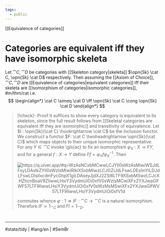 ```yaml
---
tags:
  - public
---
```

[[Equivalence of categories]]
# Categories are equivalent iff they have isomorphic skeleta

Let $\cat C, \cat D$ be categories with [[Skeleton category|skeleta]] $\opn{Sk} \cat C, \opn{Sk} \cat D$ respectively.
Then assuming the [[Axiom of Choice]], $\cat C, \cat D$ are [[Equivalence of categories|equivalent categories]] iff their skeleta are [[Isomorphism of categories|isomorphic categories]], #m/thm/cat
i.e.
$$
\begin{align*}
\cat C \simeq \cat D \iff \opn{Sk} \cat C \cong \opn{Sk} \cat D
\end{align*}
$$

> [!check]- Proof
> It suffices to show every category is equivalent to its skeleton,
> since the full result follows from [[Skeletal categories are equivalent iff they are isomorphic]] and transitivity of equivalence.
> Let $I : \opn{Sk}(\cat C) \hookrightarrow \cat C$ be the inclusion functor.
> We construct a functor $F: \cat C \twoheadrightarrow \opn{Sk}(\cat C)$
> which maps objects to their unique isomorphic representative.
> For any $Y \in \cat C$ invoke \gls{ac} to fix an isomorphism $\varphi_X : X \to FY$,
> and for a general $f : X \to Y$ define $Ff = \varphi_Y f \varphi_X^{-1}$.
> Then
> 
> <p align="center"><img align="center" src="https://i.upmath.me/svg/%0A%5Cusetikzlibrary%7Bcalc%7D%0A%5Cusetikzlibrary%7Bdecorations.pathmorphing%7D%0A%5Ctikzset%7Bcurve%2F.style%3D%7Bsettings%3D%7B%231%7D%2Cto%20path%3D%7B(%5Ctikztostart)%0A%20%20%20%20..%20controls%20(%24(%5Ctikztostart)!%5Cpv%7Bpos%7D!(%5Ctikztotarget)!%5Cpv%7Bheight%7D!270%3A(%5Ctikztotarget)%24)%0A%20%20%20%20and%20(%24(%5Ctikztostart)!1-%5Cpv%7Bpos%7D!(%5Ctikztotarget)!%5Cpv%7Bheight%7D!270%3A(%5Ctikztotarget)%24)%0A%20%20%20%20..%20(%5Ctikztotarget)%5Ctikztonodes%7D%7D%2C%0A%20%20%20%20settings%2F.code%3D%7B%5Ctikzset%7Bquiver%2F.cd%2C%231%7D%0A%20%20%20%20%20%20%20%20%5Cdef%5Cpv%23%231%7B%5Cpgfkeysvalueof%7B%2Ftikz%2Fquiver%2F%23%231%7D%7D%7D%2C%0A%20%20%20%20quiver%2F.cd%2Cpos%2F.initial%3D0.35%2Cheight%2F.initial%3D0%7D%0A%25%20TikZ%20arrowhead%2Ftail%20styles.%0A%5Ctikzset%7Btail%20reversed%2F.code%3D%7B%5Cpgfsetarrowsstart%7Btikzcd%20to%7D%7D%7D%0A%5Ctikzset%7B2tail%2F.code%3D%7B%5Cpgfsetarrowsstart%7BImplies%5Breversed%5D%7D%7D%7D%0A%5Ctikzset%7B2tail%20reversed%2F.code%3D%7B%5Cpgfsetarrowsstart%7BImplies%7D%7D%7D%0A%25%20TikZ%20arrow%20styles.%0A%5Ctikzset%7Bno%20body%2F.style%3D%7B%2Ftikz%2Fdash%20pattern%3Don%200%20off%201mm%7D%7D%0A%25%20https%3A%2F%2Fq.uiver.app%2F%23q%3DWzAsNCxbMCwwLCJYIl0sWzAsMiwiWSJdLFsyLDAsIkZYIl0sWzIsMiwiRlkiXSxbMiwzLCJGZiJdLFswLDEsImYiLDJdLFswLDIsIlxcdmFycGhpX1giLDAseyJjdXJ2ZSI6LTF9XSxbMSwzLCJcXHZhcnBoaV9ZIiwwLHsiY3VydmUiOi0xfV0sWzIsMCwiXFx2YXJwaGlfWF57LTF9IiwwLHsiY3VydmUiOi0xfV0sWzMsMSwiXFx2YXJwaGlfWV57LTF9IiwwLHsiY3VydmUiOi0xfV1d%0A%5Cbegin%7Btikzcd%7D%0AX%20%26%26%20FX%20%5C%5C%0A%5C%5C%0AY%20%26%26%20FY%0A%5Carrow%5B%22%7B%5Cvarphi_X%7D%22%2C%20curve%3D%7Bheight%3D-6pt%7D%2C%20from%3D1-1%2C%20to%3D1-3%5D%0A%5Carrow%5B%22f%22'%2C%20from%3D1-1%2C%20to%3D3-1%5D%0A%5Carrow%5B%22%7B%5Cvarphi_X%5E%7B-1%7D%7D%22%2C%20curve%3D%7Bheight%3D-6pt%7D%2C%20from%3D1-3%2C%20to%3D1-1%5D%0A%5Carrow%5B%22Ff%22%2C%20from%3D1-3%2C%20to%3D3-3%5D%0A%5Carrow%5B%22%7B%5Cvarphi_Y%7D%22%2C%20curve%3D%7Bheight%3D-6pt%7D%2C%20from%3D3-1%2C%20to%3D3-3%5D%0A%5Carrow%5B%22%7B%5Cvarphi_Y%5E%7B-1%7D%7D%22%2C%20curve%3D%7Bheight%3D-6pt%7D%2C%20from%3D3-3%2C%20to%3D3-1%5D%0A%5Cend%7Btikzcd%7D%0A#invert" alt="https://q.uiver.app/#q=WzAsNCxbMCwwLCJYIl0sWzAsMiwiWSJdLFsyLDAsIkZYIl0sWzIsMiwiRlkiXSxbMiwzLCJGZiJdLFswLDEsImYiLDJdLFswLDIsIlxcdmFycGhpX1giLDAseyJjdXJ2ZSI6LTF9XSxbMSwzLCJcXHZhcnBoaV9ZIiwwLHsiY3VydmUiOi0xfV0sWzIsMCwiXFx2YXJwaGlfWF57LTF9IiwwLHsiY3VydmUiOi0xfV0sWzMsMSwiXFx2YXJwaGlfWV57LTF9IiwwLHsiY3VydmUiOi0xfV1d" /></p>
> 
> commutes whence $\varphi : 1 \Rightarrow IF: \cat C \to \cat C$ is a natural isomorphism.
> Therefore $IF \simeq 1_{\cat C}$ and $FI = 1_{\cat D}$. <span class="QED"/>

#
---
#state/tidy | #lang/en | #SemBr
